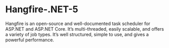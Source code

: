 # Hangfire-.NET-5
Hangfire is an open-source and well-documented task scheduler for ASP.NET and ASP.NET Core. It’s multi-threaded, easily scalable, and offers a variety of job types. It’s well structured, simple to use, and gives a powerful performance.
